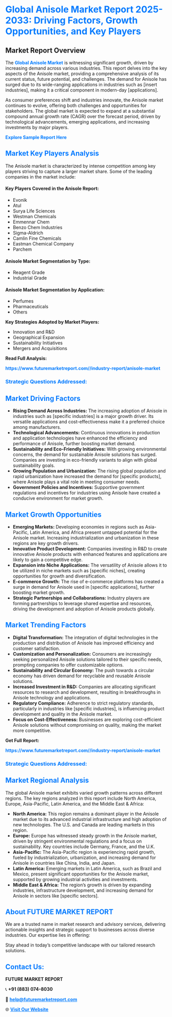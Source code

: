 <h1 style="color: #007BFF;">Global Anisole Market Report 2025-2033: Driving Factors, Growth Opportunities, and Key Players</h1>

<section id="overview">
<h2>Market Report Overview</h2>
<p>The <a href="https://www.futuremarketreport.com//industry-report/anisole-market" style="color: #007BFF; text-decoration: none;"><strong>Global Anisole Market</strong></a> is witnessing significant growth, driven by increasing demand across various industries. This report delves into the key aspects of the Anisole market, providing a comprehensive analysis of its current status, future potential, and challenges. The demand for Anisole has surged due to its wide-ranging applications in industries such as [insert industries], making it a critical component in modern-day [applications].</p>
<p>As consumer preferences shift and industries innovate, the Anisole market continues to evolve, offering both challenges and opportunities for stakeholders. The global market is expected to expand at a substantial compound annual growth rate (CAGR) over the forecast period, driven by technological advancements, emerging applications, and increasing investments by major players.</p>
</section>

<section id="overview">
<p><a href="https://www.futuremarketreport.com//request-sample/reportId=63150" style="color: #007BFF; text-decoration: none;"><strong>Explore Sample Report Here</strong></a></p>
</section>

<section id="key-players">
<h2 style="color: #007BFF;">Market Key Players Analysis</h2>
<p>The Anisole market is characterized by intense competition among key players striving to capture a larger market share. Some of the leading companies in the market include:</p>
<h4>Key Players Covered in the Anisole Report:</h4>
<ul><li>Evonik</li><li>Atul</li><li>Surya Life Sciences</li><li>Westman Chemicals</li><li>Emmennar Chem</li><li>Benzo Chem Industries</li><li>Sigma-Aldrich</li><li>Camlin Fine Chemicals</li><li>Eastman Chemical Company</li><li>Parchem</li></ul>
<h4>Anisole Market Segmentation by Type:</h4>
<ul><li>Reagent Grade</li><li>Industrial Grade</li></ul>

<h4>Anisole Market Segmentation by Application:</h4>
<ul><li>Perfumes</li><li>Pharmaceuticals</li><li>Others</li></ul>
<p><strong>Key Strategies Adopted by Market Players:</strong></p>
<ul>
<li>Innovation and R&D</li>
<li>Geographical Expansion</li>
<li>Sustainability Initiatives</li>
<li>Mergers and Acquisitions</li>
</ul>
</section>

<section>
<p><strong>Read Full Analysis: </strong></p><a href="https://www.futuremarketreport.com//industry-report/anisole-market" style="color: #007BFF; text-decoration: none;"><strong>https://www.futuremarketreport.com//industry-report/anisole-market</strong></a>
<h3 style="color: #007BFF;">Strategic Questions Addressed:</h3>
</section>

<section id="driving-factors">
<h2 style="color: #007BFF;">Market Driving Factors</h2>
<ul>
<li><strong>Rising Demand Across Industries:</strong> The increasing adoption of Anisole in industries such as [specific industries] is a major growth driver. Its versatile applications and cost-effectiveness make it a preferred choice among manufacturers.</li>
<li><strong>Technological Advancements:</strong> Continuous innovations in production and application technologies have enhanced the efficiency and performance of Anisole, further boosting market demand.</li>
<li><strong>Sustainability and Eco-Friendly Initiatives:</strong> With growing environmental concerns, the demand for sustainable Anisole solutions has surged. Companies are investing in eco-friendly variants to align with global sustainability goals.</li>
<li><strong>Growing Population and Urbanization:</strong> The rising global population and rapid urbanization have increased the demand for [specific products], where Anisole plays a vital role in meeting consumer needs.</li>
<li><strong>Government Policies and Incentives:</strong> Supportive government regulations and incentives for industries using Anisole have created a conducive environment for market growth.</li>
</ul>
</section>

<section id="growth-opportunities">
<h2 style="color: #007BFF;">Market Growth Opportunities</h2>
<ul>
<li><strong>Emerging Markets:</strong> Developing economies in regions such as Asia-Pacific, Latin America, and Africa present untapped potential for the Anisole market. Increasing industrialization and urbanization in these regions are key growth drivers.</li>
<li><strong>Innovative Product Development:</strong> Companies investing in R&D to create innovative Anisole products with enhanced features and applications are likely to gain a competitive edge.</li>
<li><strong>Expansion into Niche Applications:</strong> The versatility of Anisole allows it to be utilized in niche markets such as [specific niches], creating opportunities for growth and diversification.</li>
<li><strong>E-commerce Growth:</strong> The rise of e-commerce platforms has created a surge in demand for Anisole used in [specific applications], further boosting market growth.</li>
<li><strong>Strategic Partnerships and Collaborations:</strong> Industry players are forming partnerships to leverage shared expertise and resources, driving the development and adoption of Anisole products globally.</li>
</ul>
</section>

<section id="trending-factors">
<h2 style="color: #007BFF;">Market Trending Factors</h2>
<ul>
<li><strong>Digital Transformation:</strong> The integration of digital technologies in the production and distribution of Anisole has improved efficiency and customer satisfaction.</li>
<li><strong>Customization and Personalization:</strong> Consumers are increasingly seeking personalized Anisole solutions tailored to their specific needs, prompting companies to offer customizable options.</li>
<li><strong>Sustainability and Circular Economy:</strong> The push towards a circular economy has driven demand for recyclable and reusable Anisole solutions.</li>
<li><strong>Increased Investment in R&D:</strong> Companies are allocating significant resources to research and development, resulting in breakthroughs in Anisole technology and applications.</li>
<li><strong>Regulatory Compliance:</strong> Adherence to strict regulatory standards, particularly in industries like [specific industries], is influencing product development and quality in the Anisole market.</li>
<li><strong>Focus on Cost-Effectiveness:</strong> Businesses are exploring cost-efficient Anisole solutions without compromising on quality, making the market more competitive.</li>
</ul>
</section>

<section>
<p><strong>Get Full Report: </strong></p><a href="https://www.futuremarketreport.com//industry-report/anisole-market" style="color: #007BFF; text-decoration: none;"><strong>https://www.futuremarketreport.com//industry-report/anisole-market</strong></a>
<h3 style="color: #007BFF;">Strategic Questions Addressed:</h3>
</section>


<section id="regional-analysis">
<h2 style="color: #007BFF;">Market Regional Analysis</h2>
<p>The global Anisole market exhibits varied growth patterns across different regions. The key regions analyzed in this report include North America, Europe, Asia-Pacific, Latin America, and the Middle East & Africa:</p>
<ul>
<li><strong>North America:</strong> This region remains a dominant player in the Anisole market due to its advanced industrial infrastructure and high adoption of new technologies. The U.S. and Canada are leading markets in this region.</li>
<li><strong>Europe:</strong> Europe has witnessed steady growth in the Anisole market, driven by stringent environmental regulations and a focus on sustainability. Key countries include Germany, France, and the U.K.</li>
<li><strong>Asia-Pacific:</strong> The Asia-Pacific region is experiencing rapid growth, fueled by industrialization, urbanization, and increasing demand for Anisole in countries like China, India, and Japan.</li>
<li><strong>Latin America:</strong> Emerging markets in Latin America, such as Brazil and Mexico, present significant opportunities for the Anisole market, supported by growing industrial activities and investments.</li>
<li><strong>Middle East & Africa:</strong> The region’s growth is driven by expanding industries, infrastructure development, and increasing demand for Anisole in sectors like [specific sectors].</li>
</ul>
</section>

<footer>
<h2 style="color: #007BFF;">About FUTURE MARKET REPORT</h2>
<p>We are a trusted name in market research and advisory services, delivering actionable insights and strategic support to businesses across diverse industries. Our expertise lies in offering:</p>

<p>Stay ahead in today’s competitive landscape with our tailored research solutions.</p>

<h2 style="color: #007BFF;">Contact Us:</h2>
<p><strong>FUTURE MARKET REPORT</strong></p>
<p>📞 <strong>+91 (883) 074-8030</strong></p>
<p>📧 <strong><a href="mailto:help@futuremarketreport.com" style="color: #007BFF;">help@futuremarketreport.com</a></strong></p>
<p>🌐 <strong><a href="https://www.futuremarketreport.com/" style="color: #007BFF;">Visit Our Website</a></strong></p>
</footer>
